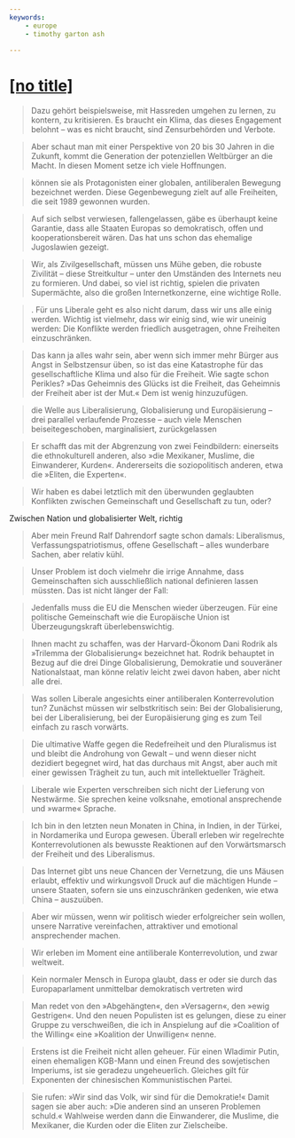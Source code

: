 ```yaml
---
keywords:
    - europe
    - timothy garton ash
    
---
```


# [[no title]](http://www.insm-oekonomenblog.de/16940-timothy-garton-ash-wir-erleben-eine-antiliberale-konterrevolution/)



> Dazu gehört beispielsweise, mit Hassreden umgehen zu lernen, zu kontern, zu kritisieren. Es braucht ein Klima, das dieses Engagement belohnt – was es nicht braucht, sind Zensurbehörden und Verbote.

> Aber schaut man mit einer Perspektive von 20 bis 30 Jahren in die Zukunft, kommt die Generation der potenziellen Weltbürger an die Macht. In diesen Moment setze ich viele Hoffnungen.

> können sie als Protagonisten einer globalen, antiliberalen Bewegung bezeichnet werden. Diese Gegenbewegung zielt auf alle Freiheiten, die seit 1989 gewonnen wurden.

> Auf sich selbst verwiesen, fallengelassen, gäbe es überhaupt keine Garantie, dass alle Staaten Europas so demokratisch, offen und kooperationsbereit wären. Das hat uns schon das ehemalige Jugoslawien gezeigt. 

> Wir, als Zivilgesellschaft, müssen uns Mühe geben, die robuste Zivilität – diese Streitkultur – unter den Umständen des Internets neu zu formieren. Und dabei, so viel ist richtig, spielen die privaten Supermächte, also die großen Internetkonzerne, eine wichtige Rolle.

> . Für uns Liberale geht es also nicht darum, dass wir uns alle einig werden. Wichtig ist vielmehr, dass wir einig sind, wie wir uneinig werden: Die Konflikte werden friedlich ausgetragen, ohne Freiheiten einzuschränken.

> Das kann ja alles wahr sein, aber wenn sich immer mehr Bürger aus Angst in Selbstzensur üben, so ist das eine Katastrophe für das gesellschaftliche Klima und also für die Freiheit. Wie sagte schon Perikles? »Das Geheimnis des Glücks ist die Freiheit, das Geheimnis der Freiheit aber ist der Mut.« Dem ist wenig hinzuzufügen.

> die Welle aus Liberalisierung, Globalisierung und Europäisierung – drei parallel verlaufende Prozesse – auch viele Menschen beiseitegeschoben, marginalisiert, zurückgelassen

> Er schafft das mit der Abgrenzung von zwei Feindbildern: einerseits die ethnokulturell anderen, also »die Mexikaner, Muslime, die Einwanderer, Kurden«. Andererseits die soziopolitisch anderen, etwa die »Eliten, die Experten«.

> Wir haben es dabei letztlich mit den überwunden geglaubten Konflikten zwischen Gemeinschaft und Gesellschaft zu tun, oder?

Zwischen Nation und globalisierter Welt, richtig

> Aber mein Freund Ralf Dahrendorf sagte schon damals: Liberalismus, Verfassungspatriotismus, offene Gesellschaft – alles wunderbare Sachen, aber relativ kühl.

> Unser Problem ist doch vielmehr die irrige Annahme, dass Gemeinschaften sich ausschließlich national definieren lassen müssten. Das ist nicht länger der Fall:

> Jedenfalls muss die EU die Menschen wieder überzeugen. Für eine politische Gemeinschaft wie die Europäische Union ist Überzeugungskraft überlebenswichtig. 

> Ihnen macht zu schaffen, was der Harvard-Ökonom Dani Rodrik als »Trilemma der Globalisierung« bezeichnet hat. Rodrik behauptet in Bezug auf die drei Dinge Globalisierung, Demokratie und souveräner Nationalstaat, man könne relativ leicht zwei davon haben, aber nicht alle drei. 

> Was sollen Liberale angesichts einer antiliberalen Konterrevolution tun? Zunächst müssen wir selbstkritisch sein: Bei der Globalisierung, bei der Liberalisierung, bei der Europäisierung ging es zum Teil einfach zu rasch vorwärts.

> Die ultimative Waffe gegen die Redefreiheit und den Pluralismus ist und bleibt die Androhung von Gewalt – und wenn dieser nicht dezidiert begegnet wird, hat das durchaus mit Angst, aber auch mit einer gewissen Trägheit zu tun, auch mit intellektueller Trägheit. 

> Liberale wie Experten verschreiben sich nicht der Lieferung von Nestwärme. Sie sprechen keine volksnahe, emotional ansprechende und »warme« Sprache.

> Ich bin in den letzten neun Monaten in China, in Indien, in der Türkei, in Nordamerika und Europa gewesen. Überall erleben wir regelrechte Konterrevolutionen als bewusste Reaktionen auf den Vorwärtsmarsch der Freiheit und des Liberalismus.

> Das Internet gibt uns neue Chancen der Vernetzung, die uns Mäusen erlaubt, effektiv und wirkungsvoll Druck auf die mächtigen Hunde – unsere Staaten, sofern sie uns einzuschränken gedenken, wie etwa China – auszuüben. 

> Aber wir müssen, wenn wir politisch wieder erfolgreicher sein wollen, unsere Narrative vereinfachen, attraktiver und emotional ansprechender machen.

> Wir erleben im Moment eine antiliberale Konterrevolution, und zwar weltweit.

> Kein normaler Mensch in Europa glaubt, dass er oder sie durch das Europaparlament unmittelbar demokratisch vertreten wird

> Man redet von den »Abgehängten«, den »Versagern«, den »ewig Gestrigen«. Und den neuen Populisten ist es gelungen, diese zu einer Gruppe zu verschweißen, die ich in Anspielung auf die »Coalition of the Willing« eine »Koalition der Unwilligen« nenne.

> Erstens ist die Freiheit nicht allen geheuer. Für einen Wladimir Putin, einen ehemaligen KGB-Mann und einen Freund des sowjetischen Imperiums, ist sie geradezu ungeheuerlich. Gleiches gilt für Exponenten der chinesischen Kommunistischen Partei.

>  Sie rufen: »Wir sind das Volk, wir sind für die Demokratie!« Damit sagen sie aber auch: »Die anderen sind an unseren Problemen schuld.« Wahlweise werden dann die Einwanderer, die Muslime, die Mexikaner, die Kurden oder die Eliten zur Zielscheibe. 

